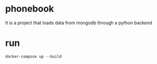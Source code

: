 # phonebook

It is a project that loads data from mongodb through a python backend

# run

`docker-compose up --build`
